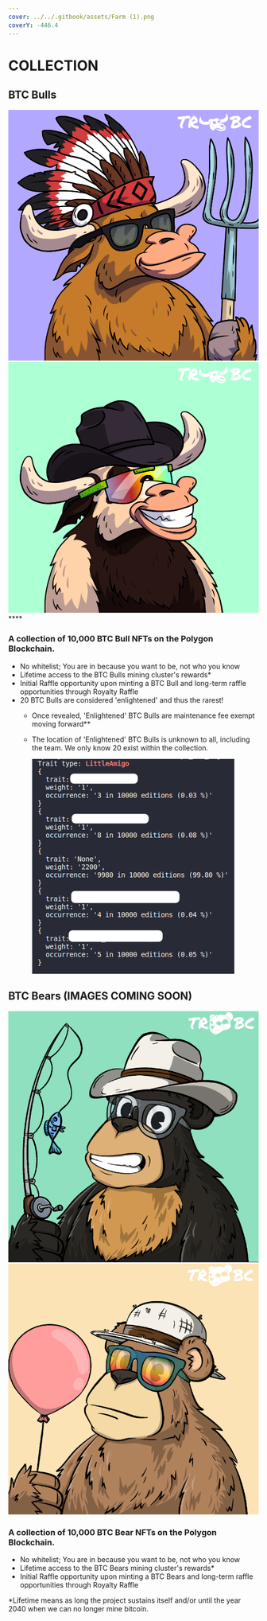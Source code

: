 ```yaml
---
cover: ../../.gitbook/assets/Farm (1).png
coverY: -446.4
---
```


# COLLECTION

## BTC Bulls

****![](../../.gitbook/assets/47.png)****![](../../.gitbook/assets/62.png)****

### **A collection of 10,000 BTC Bull NFTs on the Polygon Blockchain.**&#x20;

* No whitelist; You are in because you want to be, not who you know
* Lifetime access to the BTC Bulls mining cluster's rewards\*
* Initial Raffle opportunity upon minting a BTC Bull and long-term raffle opportunities through Royalty Raffle
* &#x20;20 BTC Bulls are considered 'enlightened' and thus the rarest!&#x20;
  * Once revealed, 'Enlightened' BTC Bulls are maintenance fee exempt moving forward\*\* &#x20;
  *   The location of 'Enlightened' BTC Bulls is unknown to all, including the team. We only know 20 exist within the collection.

      <img src="../../.gitbook/assets/image (4) (3).png" alt="" data-size="original">

## BTC Bears (IMAGES COMING SOON)

![](<../../.gitbook/assets/image (20).png>)![](../../.gitbook/assets/image.png)

### **A collection of 10,000 BTC Bear NFTs on the Polygon Blockchain.**&#x20;

* No whitelist; You are in because you want to be, not who you know
* Lifetime access to the BTC Bears mining cluster's rewards\*
* Initial Raffle opportunity upon minting a BTC Bears and long-term raffle opportunities through Royalty Raffle



\*Lifetime means as long the project sustains itself and/or until the year 2040 when we can no longer mine bitcoin.  &#x20;
